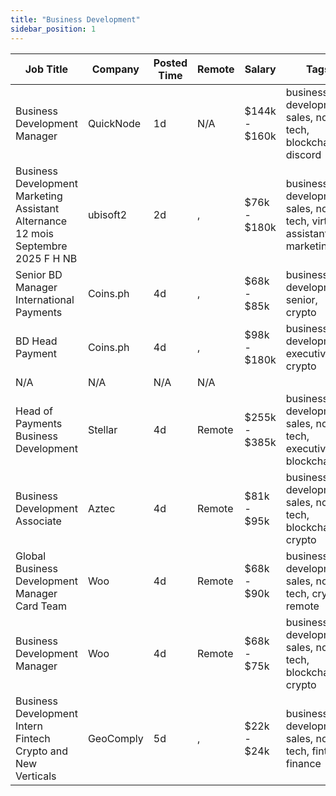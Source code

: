```yaml
---
title: "Business Development"
sidebar_position: 1
---
```


| Job Title | Company | Posted Time | Remote | Salary | Tags | Apply Link |
|-----------|---------|-------------|--------|--------|------|------------|
| Business Development Manager | QuickNode | 1d | N/A | $144k - $160k | business development, sales, non tech, blockchain, discord | [Apply](https://web3.career/business-development-manager-quicknode/101671) |
| Business Development Marketing Assistant Alternance 12 mois Septembre 2025 F H NB | ubisoft2 | 2d | , | $76k - $180k | business development, sales, non tech, virtual assistant, marketing | [Apply](https://web3.career/business-development-marketing-assistant-alternance-12-mois-septembre-2025-f-h-nb-ubisoft2/101657) |
| Senior BD Manager International Payments | Coins.ph | 4d | , | $68k - $85k | business development, senior, crypto | [Apply](https://web3.career/senior-bd-manager-for-international-payments-coins/101541) |
| BD Head Payment | Coins.ph | 4d | , | $98k - $180k | business development, executive, crypto | [Apply](https://web3.career/bd-head-for-payment-coins/101540) |
| N/A | N/A | N/A | N/A |  |  | [Apply](https://web3.career/metana) |
| Head of Payments Business Development | Stellar | 4d | Remote | $255k - $385k | business development, sales, non tech, executive, blockchain | [Apply](https://web3.career/head-of-payments-business-development-stellar/97571) |
| Business Development Associate | Aztec | 4d | Remote | $81k - $95k | business development, sales, non tech, blockchain, crypto | [Apply](https://web3.career/business-development-associate-aztec/97708) |
| Global Business Development Manager Card Team | Woo | 4d | Remote | $68k - $90k | business development, sales, non tech, crypto, remote | [Apply](https://web3.career/global-business-development-manager-card-team-woo/95645) |
| Business Development Manager | Woo | 4d | Remote | $68k - $75k | business development, sales, non tech, blockchain, crypto | [Apply](https://web3.career/business-development-manager-woo/95644) |
| Business Development Intern Fintech Crypto and New Verticals | GeoComply | 5d | , | $22k - $24k | business development, sales, non tech, fintech, finance | [Apply](https://web3.career/business-development-intern-fintech-crypto-and-new-verticals-geocomply-2/101401) |
